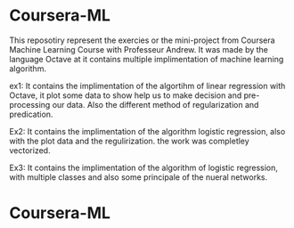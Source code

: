 # Coursera-ML
This reposotiry represent the exercies or the mini-project from Coursera Machine Learning Course with Professeur Andrew. 
It was made by the language Octave at it contains multiple implimentation of machine learning algorithm.

ex1: It contains the implimentation of the algortihm of linear regression with Octave, it plot some data to show help us to make decision and pre-processing our data.
Also the different method of regularization and predication. 

Ex2: It contains the implimentation of the algorithm logistic regression, also with the plot data and the regulirization. the work was completley vectorized.

Ex3: It contains the implimentation of the algorithm of logistic regression, with multiple classes and also some principale of the nueral networks.


# Coursera-ML
